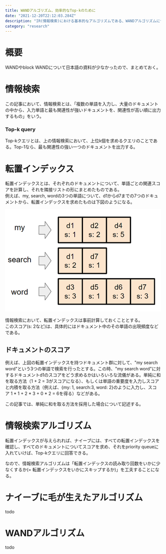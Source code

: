 ```yaml
---
title: WANDアルゴリズム、効率的なTop-kのために
date: "2021-12-20T22:12:03.284Z"
description: "IR(情報検索)における基本的なアルゴリズムである、WANDアルゴリズムについて"
category: "research"
---
```


# 概要
WANDやblock WANDについて日本語の資料が少なかったので、まとめておく。


# 情報検索
この記事において、情報検索とは、「複数の単語を入力し、大量のドキュメントの中から、入力単語と最も関連性が強いドキュメントを、関連性が高い順に出力するもの」をいう。

### Top-k query
Top-kクエリとは、上の情報検索において、上位k個を求めるクエリのことである。Top-1なら、最も関連性の強い一つのドキュメントを出力する。

# 転置インデックス
転置インデックスとは、それぞれのドキュメントについて、単語ごとの関連スコアを計算し、それを隣接リストの形にまとめたものである。   
例えば、my, search, wordの3つの単語について、d1からd7までの7つのドキュメントから、転置インデックスを求めたものは下図のようになる。  

![inverted_index](./inverted_index.png)

情報検索において、転置インデックスは事前計算しておくこととする。  
このスコア(s: 2など)は、具体的にはドキュメント中のその単語の出現頻度などである。

## ドキュメントのスコア
例えば、上図の転置インデックスを持つドキュメント群に対して、"my search word"という3つの単語で検索を行ったとする。この時、"my search word"に対するドキュメントd1のスコアをどう求めるかはいろいろな流儀がある。単純に和を取る方法（1 + 2 = 3がスコアになる）、もしくは単語の重要度を入力しスコアと内積を取る方法（例えば、{my: 1, search:3, word: 2}のように入力し、スコア 1 * 1 + 2 * 3 + 0 * 2 = 6を得る）などがある。  

この記事では、単純に和を取る方法を採用した場合について記述する。

# 情報検索アルゴリズム
転置インデックスが与えられれば、ナイーブには、すべての転置インデックスを確認し、すべてのドキュメントについてスコアを求め、それをpriority queueに入れていけば、Top-kクエリに回答できる。  

なので、情報検索アルゴリズムは「転置インデックスの読み取り回数をいかに少なくするか(= 転置インデックスをいかにスキップするか)」を工夫することになる。

# ナイーブに毛が生えたアルゴリズム

todo
# WANDアルゴリズム

todo